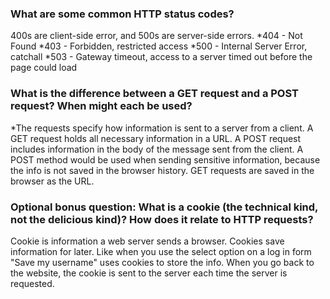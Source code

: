 ### What are some common HTTP status codes?
400s are client-side error, and 500s are server-side errors.
*404 - Not Found
*403 - Forbidden, restricted access
*500 - Internal Server Error, catchall
*503 - Gateway timeout, access to a server timed out before the page could load

### What is the difference between a GET request and a POST request? When might each be used?
*The requests specify how information is sent to a server from a client. A GET request holds all necessary information in a URL. A POST request includes information in the body of the message sent from the client. A POST method would be used when sending sensitive information, because the info is not saved in the browser history. GET requests are saved in the browser as the URL.

### Optional bonus question: What is a cookie (the technical kind, not the delicious kind)? How does it relate to HTTP requests?
Cookie is information a web server sends a browser. Cookies save information for later. Like when you use the select option on a log in form "Save my username" uses cookies to store the info. When you go back to the website, the cookie is sent to the server each time the server is requested.